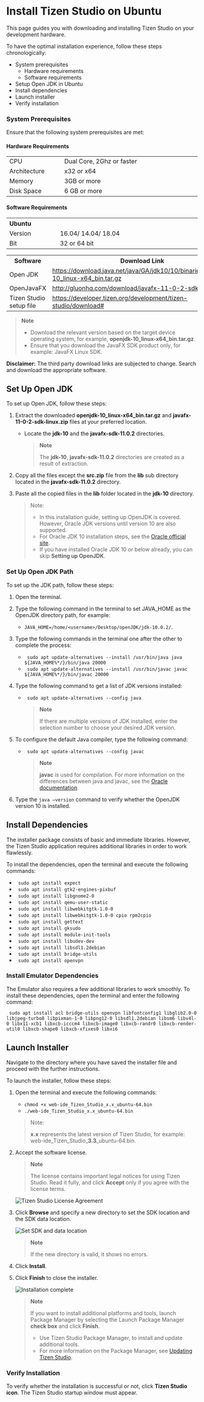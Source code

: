 # Install Tizen Studio on Ubuntu

This page guides you with downloading and installing Tizen Studio on your development hardware. 

To have the optimal installation experience, follow these steps chronologically:

- System prerequisites
  - Hardware requirements
  - Software requirements
- Setup Open JDK in Ubuntu
- Install dependencies
- Launch installer
- Verify installation

<style type="text/css">
a.clickable   { width: 100%; height: 100%; }
a.clickable:hover   { background-color:; color: #FFFFF; }
</style>
### System Prerequisites

Ensure that the following system prerequisites are met:

#### Hardware Requirements
<table>
  <tr>
      <td width=150px>CPU</td>
    <td colspan="3" width=50px>Dual Core, 2Ghz or faster</td>
  </tr>
  <tr>
    <td>Architecture</td>
    <td width=520px>x32 or x64 </td>
  </tr>
  <tr>
    <td>Memory</td>
    <td colspan="3">3GB or more </td>
  </tr>
  <tr>
    <td>Disk Space</td>
    <td colspan="3">6 GB or more </td>
  </tr>
</table> 

#### Software Requirements
<table>
  <tr>
    <th colspan="2" align=left>Ubuntu</th>
  </tr>
  <tr>
    <td width=150px>Version</td>
    <td width=520px>16.04/ 14.04/ 18.04</td>
  </tr>
  <tr>
    <td>Bit</td>
    <td>32 or 64 bit</td>
  </tr>
</table>

<table>
  <tr>
    <th>Software</th>
    <th>Download Link </th>
  </tr>
  <tr>
    <td>Open JDK</td>
    <td width=520px>
    <a href="https://download.java.net/java/GA/jdk10/10/binaries/openjdk-10_linux-x64_bin.tar.gz"  class="clickable" target="_blank">https://download.java.net/java/GA/jdk10/10/binaries/openjdk-10_linux-x64_bin.tar.gz</a>
    </td>
  </tr>
  <tr>
    <td>OpenJavaFX</td>
    <td><a href="http://gluonhq.com/download/javafx-11-0-2-sdk-linux/" class="clickable" target="_blank">http://gluonhq.com/download/javafx-11-0-2-sdk-linux/</a></td>
  </tr>
  <tr>
    <td>Tizen Studio setup file</td>
    <td><a href=https://developer.tizen.org/development/tizen-studio/download# class="clickable" target="_blank">https://developer.tizen.org/development/tizen-studio/download#</a></td>
  </tr>
</table>

> **Note**
>
> - Download the relevant version based on the target device operating system, for example, **openjdk-10_linux-x64_bin.tar.gz**. 
> - Ensure that you download the JavaFX <OS> SDK product only, for example: JavaFX Linux SDK.

**Disclaimer:** The third party download links are subjected to change. Search and download the appropriate software.

## Set Up Open JDK

To set up Open JDK, follow these steps: 

1. Extract the downloaded **openjdk-10_linux-x64_bin.tar.gz** and  **javafx-11-0-2-sdk-linux.zip** files at your preferred location.
   - Locate the **jdk-10** and the **javafx-sdk-11.0.2** directories.
     > **Note**
     >
     >The **jdk-10**, **javafx-sdk-11.0.2** directories are created as a result of extraction. 
   
2. Copy all the files except the **src.zip** file from the **lib** sub directory located in the **javafx-sdk-11.0.2** directory.
3. Paste all the copied files in the **lib** folder located in the **jdk-10** directory. 
   >Note:
   >
   >- In this installation guide, setting up OpenJDK is covered. However, Oracle JDK versions until version 10 are also supported.
   >- For Oracle JDK 10 installation steps, see the [Oracle official site](https://docs.oracle.com/javase/10/install/installation-jdk-and-jre-linux-platforms.htm#JSJIG-GUID-79FBE4A9-4254-461E-8EA7-A02D7979A161). 
   >- If you have installed Oracle JDK 10 or below already, you can skip **Setting up OpenJDK**. 

### Set Up Open JDK Path 

To set up the JDK path, follow these steps:  

1.	Open the terminal.
2.	Type the following command in the terminal to set JAVA_HOME as the OpenJDK directory path, for example:
	- `JAVA_HOME=/home/<username>/Desktop/openJDK/jdk-10.0.2/`.
3.	Type the following commands in the terminal one after the other to complete the process:
	- ` sudo apt update-alternatives --install /usr/bin/java java ${JAVA_HOME%*/}/bin/java 20000`
	- ` sudo apt update-alternatives --install /usr/bin/javac javac ${JAVA_HOME%*/}/bin/javac 20000`
4.	Type the following command to get a list of JDK versions installed:
	- ` sudo apt update-alternatives --config java`
	    > **Note**
      >
      > If there are multiple versions of JDK installed, enter the selection number to choose your desired JDK version.

5. To configure the default Java compiler, type the following command:
	
   - ` sudo apt update-alternatives --config javac`
	
	   > **Note**
     >
     >**javac** is used for compilation. For more information on the differences between java and javac, see the [Oracle documentation](https://docs.oracle.com).
	
6.	Type the `java –version` command to verify whether the OpenJDK version 10 is installed.
	
## Install Dependencies

The installer package consists of basic and immediate libraries. However, the Tizen Studio application requires additional libraries in order to work flawlessly. 

To install the dependencies, open the terminal and execute the following commands: 

- ` sudo apt install expect`
- ` sudo apt install gtk2-engines-pixbuf`
- ` sudo apt install libgnome2-0`
- ` sudo apt install qemu-user-static`
- ` sudo apt install libwebkitgtk-1.0-0`
- ` sudo apt install libwebkitgtk-1.0-0 cpio rpm2cpio` 
- ` sudo apt install gettext`
- ` sudo apt install gksudo`
- ` sudo apt install module-init-tools`
- ` sudo apt install libudev-dev`
- ` sudo apt install libsdl1.2debian`
- ` sudo apt install bridge-utils`
- ` sudo apt install openvpn`

### Install Emulator Dependencies

The Emulator also requires a few additional libraries to work smoothly. To install these dependencies, open the terminal and enter the following command:

  ` sudo apt install acl bridge-utils openvpn libfontconfig1 libglib2.0-0 libjpeg-turbo8 libpixman-1-0 libpng12-0 libsdl1.2debian libsm6 libv4l-0 libx11-xcb1 libxcb-icccm4 libxcb-image0 libxcb-randr0 libxcb-render-util0 libxcb-shape0 libxcb-xfixes0 libxi6`

## Launch Installer 

Navigate to the directory where you have saved the installer file and proceed with the further instructions. 

To launch the installer, follow these steps:

1. Open the terminal and execute the following commands:
	
	- `chmod +x web-ide_Tizen_Studio_x.x_ubuntu-64.bin`
	- `./web-ide_Tizen_Studio_x.x_ubuntu-64.bin` 
	>Note:
	>
	>**x.x** represents the latest version of Tizen Studio, for example: web-ide_Tizen_Studio_**3.3**_ubuntu-64.bin.
2. Accept the software license.
   
   > **Note**
   >
   >The license contains important legal notices for using Tizen Studio. Read it fully, and click **Accept** only if you agree with the license terms.

   ![Tizen Studio License Agreement](./media/install_sdk_license.png)

3. Click **Browse** and specify a new directory to set the SDK location and the SDK data location.

   ![Set SDK and data location](./media/install_sdk_directory.png)
   
   >**Note** 
   > 
   >If the new directory is valid, it shows no errors.
4. Click **Install**.
5. Click **Finish** to close the installer.

   ![Installation complete](./media/migration_finish_instal.png)

   > **Note**
   >
   >If you want to install additional platforms and tools, launch Package Manager by selecting the Launch Package Manager **check box** and click **Finish**.
   > - Use Tizen Studio Package Manager, to install and update additional tools. 
   > - For more information on the Package Manager, see [Updating Tizen Studio](./update-sdk.md).

### Verify Installation
   
To verify whether the installation is successful or not, click **Tizen Studio icon**. The Tizen Studio startup window must appear.